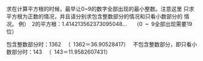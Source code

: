 求在计算平方根的时候，最早让0~9的数字全部出现的最小整数。注意这里 只求平方根为正数的情况，并且请分别求包含整数部分的情况和只看小数部分的 情况。 例） 2的平方根：1.414213562373095048…   （0 ~ 9全部出现需要19位）



包含整数部分时：1362  （ 1362＝36.90528417）  不包含整数部分，即只看小数部分时：143  （ 143＝11.9582607431）

